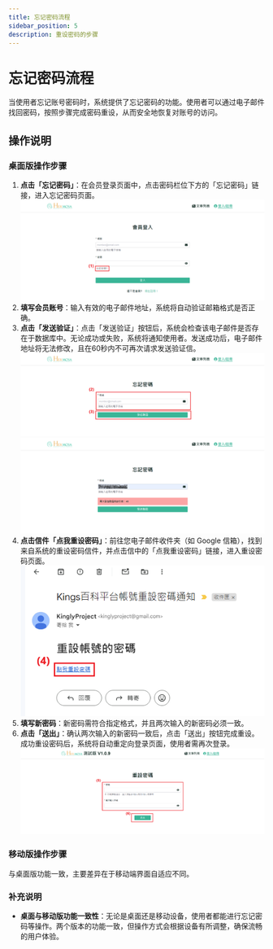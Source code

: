 ```yaml
---
title: 忘记密码流程
sidebar_position: 5
description: 重设密码的步骤
---
```


# 忘记密码流程

当使用者忘记账号密码时，系统提供了忘记密码的功能。使用者可以通过电子邮件找回密码，按照步骤完成密码重设，从而安全地恢复对账号的访问。

## 操作说明

### 桌面版操作步骤

1. **点击「忘记密码」**：在会员登录页面中，点击密码栏位下方的「忘记密码」链接，进入忘记密码页面。
   ![忘记密码流程](./img/member-forget-password.png)
2. **填写会员账号**：输入有效的电子邮件地址，系统将自动验证邮箱格式是否正确。
3. **点击「发送验证」**：点击「发送验证」按钮后，系统会检查该电子邮件是否存在于数据库中。无论成功或失败，系统将通知使用者。发送成功后，电子邮件地址将无法修改，且在60秒内不可再次请求发送验证信。
   ![忘记密码流程](./img/member-forget-password-1.png)
   ![忘记密码流程](./img/member-forget-password-2.png)
4. **点击信件「点我重设密码」**：前往您电子邮件收件夹（如 Google 信箱），找到来自系统的重设密码信件，并点击信中的「点我重设密码」链接，进入重设密码页面。
   <br />
   ![忘记密码流程](./img/member-forget-password-3.png)
5. **填写新密码**：新密码需符合指定格式，并且两次输入的新密码必须一致。
6. **点击「送出」**：确认两次输入的新密码一致后，点击「送出」按钮完成重设。成功重设密码后，系统将自动重定向登录页面，使用者需再次登录。
   ![忘记密码流程](./img/member-forget-password-4.png)

### 移动版操作步骤

与桌面版功能一致，主要差异在于移动端界面自适应不同。

### 补充说明

- **桌面与移动版功能一致性**：无论是桌面还是移动设备，使用者都能进行忘记密码等操作。两个版本的功能一致，但操作方式会根据设备有所调整，确保流畅的用户体验。
